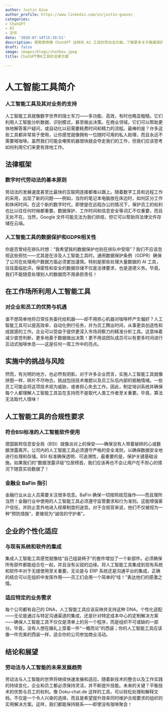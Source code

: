 ```yaml
---
author: Justin Güse
author_profile: https://www.linkedin.com/in/justin-guese/
categories:
- ChatGPT
- KI
- 文件
date: '2020-07-14T15:39:51'
description: 探索使用像 ChatGPT 这样的 AI 工具的劳动法方面。了解更多关于数据保护、责任以及公司相关的法律框架。
draft: false
image: images/blogs/chatbox.jpeg
title: ChatGPT等K工具的法律方面

---
```

# 人工智能工具简介

### 人工智能工具及其对业务的支持

人工智能工具就像数字世界的瑞士军刀——多功能、高效，有时也略显粗糙。它们利用人工智能分析数据、识别模式，甚至做出决策。在商业领域，它们可以帮助更快地解答客户疑问，或自动化以前需要耗费时间和精力的流程。最棒的是？许多这些工具都非常易于使用，让你感觉就像拥有一位随时可用的私人助理，而且永远不需要喝咖啡。虽然我们可能会嘲笑机器很快就会夺走我们的工作，但我们应该思考如何利用它们来更有效地工作。

## 法律框架

### 数字时代劳动法的基本原则

劳动法的发展速度甚至比最快的互联网连接都难以跟上。随着数字工具和远程工作的采用，出现了新的问题——例如，当你的笔记本电脑放在床边时，如何区分工作和休闲时间。在这个新的数字时代，即使是在远程办公的情况下，保护员工的权利也比以往任何时候都重要。数据保护、工作时间和信息安全等词汇不仅重要，而且无处不在。当然，Google 文件可能无法为我们烘焙，但它可以帮助将法律文件存储在云端。

### 人工智能工具的数据保护和GDPR相关性

你是否曾经在排队时想：“我希望我的数据保护也别在排队中受阻”？我们不应该忽视这些担忧——尤其是在涉及人工智能工具时。通用数据保护条例（GDPR）确保了公司在处理用户数据方面必须更加谨慎。特别是那些处理大量数据的 AI 工具，往往面临批评。保密性和安全的数据存储不仅是法律要求，也是道德义务。毕竟，我们不能随意处理别人的数据而不用承担责任！

## 在工作场所利用人工智能工具

### 对企业和员工的优势与机遇

谁不想简单地将日常任务委托给机器——却不用担心机器对咖啡杯产生偏好？人工智能工具可以提高效率、自动化例行任务，并为员工腾出时间，从事更具创造性和成就感的工作。企业可以受益于提供更深入市场洞察力的精准分析工具。这意味着减少直觉判断，更多地基于数据做出决策！更不用说团队成员可以有更多时间进行互动式咖啡休息——这是任何一周工作中的亮点。

## 实施中的挑战与风险

然而，有光明的地方，也必然有阴影。对于许多企业而言，实施人工智能工具就像拼图一样，碎片不尽吻合。挑战包括技术难题以及员工队伍内部的抵触情绪。一些员工可能会将这项技术视为威胁，或者担心失去工作。因此，制定培训系统并确保每个人都理解人工智能工具旨在支持而不是取代人类工作者至关重要。毕竟，算法无法取代人情味！

## 人工智能工具的合规性要求

### 符合BSI标准的人工智能软件使用

德国联邦信息安全局（BSI）就像派对上的保安——确保没有人带着破碎的心或数据泄露离开。公司内的人工智能工具必须遵守严格的安全准则，以确保数据安全地进行处理和存储。BSI 标准确保透明、可追溯性，最重要的是，保护关键基础设施。如果我们的“数据泄露评级”位居榜首，我们应该再也不会让用户在不担心的情况下随意实验数据了！

### 金融业 BaFin 指引

金融行业从业人员需要关注很多信息。BaFin 确保一切按照规范操作——而且理所当然！金融行业中使用的人工智能工具必须遵守监管要求和行为准则。这能增强客户信任，并防止意外地进入规章制度的迷宫。对于合规官来说，他们不仅被视为一种“预防措施”，更被视为“诚信的守护者”。

## 企业的个性化适应

### 与现有系统和软件的集成

集成人工智能工具感觉就像给“自己组装椅子”的套件增加了一个新部件。必须确保所有部件都能组合在一起，并且没有尖锐的边缘。将人工智能工具集成到现有系统和软件中对于无缝使用至关重要。无论是与 ERP 系统还是沟通平台的集成，正确的结合可以在组织中发挥作用——员工们会用一个简单的“哇！”表达他们的感激之情。

### 适应特定的业务需求

每个公司都有自己的 DNA，人工智能工具应该反映并支持这种 DNA。个性化适配——无论是通过与特定沟通渠道的集成，还是针对特定成本中心的定制解决方案——确保人工智能工具不仅仅是清单上的另一个程序，而是组织不可或缺的一部分。毕竟，没有人想在婚礼上穿着一件“一概而论”的西装；你的人工智能工具应该像一件完美的西装一样，适合你的公司参加商业活动。

## 结论和展望

### 劳动法与人工智能的未来发展趋势

劳动法与人工智能的世界将继续快速发展和适应。随着新技术的整合以及工作实践的持续变化，企业和员工都必须保持灵活，并不断提升技能。未来的关键？平衡技术的优势与员工的权利。像 Doku-chat.de 这样的工具，可以轻松处理和解释文档，不仅是一个令人兴奋的选择，而且是希望提升效率同时维护合规要求的组织的实用解决方案。这样，我们都能保持联系——即使没有咖啡聚会！
